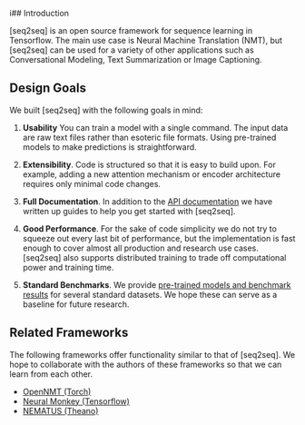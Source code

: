 i## Introduction

[seq2seq] is an open source framework for sequence learning in Tensorflow.
The main use case is Neural Machine Translation (NMT), but [seq2seq] can be
used for a variety of other applications such as Conversational Modeling,
Text Summarization or Image Captioning.

## Design Goals

We built [seq2seq] with the following goals in mind:

1. **Usability** You can train a model with a single command. The input data are raw text files rather than esoteric file formats. Using pre-trained models to make predictions is straightforward.

2. **Extensibility**. Code is structured so that it is easy to build upon. For example, adding a new attention mechanism or encoder architecture requires only minimal code changes.

3. **Full Documentation**. In addition to the [API documentation]() we have written up guides to help you get started with [seq2seq].

4. **Good Performance**. For the sake of code simplicity we do not try to squeeze out every last bit of performance, but the implementation is fast enough to cover almost all production and research use cases. [seq2seq] also supports distributed training to trade off computational power and training time.

5. **Standard Benchmarks**. We provide [pre-trained models and benchmark results](benchmarks.md) for several standard datasets. We hope these can serve as a baseline for future research.

## Related Frameworks

The following frameworks offer functionality similar to that of [seq2seq]. We hope to collaborate with the authors of these frameworks so that we can learn from each other.

- [OpenNMT (Torch)](http://opennmt.net/)
- [Neural Monkey (Tensorflow)](https://github.com/ufal/neuralmonkey)
- [NEMATUS (Theano)](https://github.com/rsennrich/nematus)

